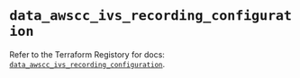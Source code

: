 # `data_awscc_ivs_recording_configuration`

Refer to the Terraform Registory for docs: [`data_awscc_ivs_recording_configuration`](https://registry.terraform.io/providers/hashicorp/awscc/0.70.0/docs/data-sources/ivs_recording_configuration).
